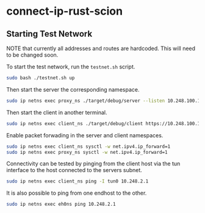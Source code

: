 # connect-ip-rust-scion

## Starting Test Network
NOTE that currently all addresses and routes are hardcoded. This will need to be changed soon.

To start the test network, run the `testnet.sh` script.

```bash
sudo bash ./testnet.sh up
```

Then start the server the corresponding namespace.
```bash
sudo ip netns exec proxy_ns ./target/debug/server --listen 10.248.100.11:4433
```

Then start the client in another terminal.
```bash
sudo ip netns exec client_ns ./target/debug/client https://10.248.100.11:4433 --host localhost
```

Enable packet forwading in the server and client namespaces.
```bash
sudo ip netns exec client_ns sysctl -w net.ipv4.ip_forward=1
sudo ip netns exec proxy_ns sysctl -w net.ipv4.ip_forward=1
```

Connectivity can be tested by pinging from the client host via the tun interface to the host connected to the servers subnet.
```bash
sudo ip netns exec client_ns ping -I tun0 10.248.2.1
```

It is also possible to ping from one endhost to the other.
```bash
sudo ip netns exec eh0ns ping 10.248.2.1
```